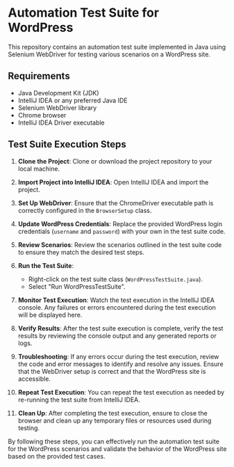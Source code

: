# Automation Test Suite for WordPress

This repository contains an automation test suite implemented in Java using Selenium WebDriver for testing various scenarios on a WordPress site.

## Requirements
- Java Development Kit (JDK)
- IntelliJ IDEA or any preferred Java IDE
- Selenium WebDriver library
- Chrome browser
- IntelliJ IDEA Driver executable

## Test Suite Execution Steps

1. **Clone the Project**: Clone or download the project repository to your local machine.

2. **Import Project into IntelliJ IDEA**: Open IntelliJ IDEA and import the project.

3. **Set Up WebDriver**: Ensure that the ChromeDriver executable path is correctly configured in the `BrowserSetup` class.

4. **Update WordPress Credentials**: Replace the provided WordPress login credentials (`username` and `password`) with your own in the test suite code.

5. **Review Scenarios**: Review the scenarios outlined in the test suite code to ensure they match the desired test steps.

6. **Run the Test Suite**:
   - Right-click on the test suite class (`WordPressTestSuite.java`).
   - Select "Run WordPressTestSuite".

7. **Monitor Test Execution**: Watch the test execution in the IntelliJ IDEA console. Any failures or errors encountered during the test execution will be displayed here.

8. **Verify Results**: After the test suite execution is complete, verify the test results by reviewing the console output and any generated reports or logs.

9. **Troubleshooting**: If any errors occur during the test execution, review the code and error messages to identify and resolve any issues. Ensure that the WebDriver setup is correct and that the WordPress site is accessible.

10. **Repeat Test Execution**: You can repeat the test execution as needed by re-running the test suite from IntelliJ IDEA.

11. **Clean Up**: After completing the test execution, ensure to close the browser and clean up any temporary files or resources used during testing.

By following these steps, you can effectively run the automation test suite for the WordPress scenarios and validate the behavior of the WordPress site based on the provided test cases.
